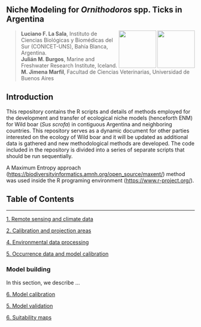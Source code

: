 
## Niche Modeling for *Ornithodoros* spp. Ticks in Argentina

<img align="right" width="100" height="100" src="https://user-images.githubusercontent.com/20196847/121586179-ba0f1880-ca09-11eb-9a69-e4f534fafc6b.jpg">

<img align="right" width="100" height="100" src="https://user-images.githubusercontent.com/20196847/121600383-c3ed4780-ca1a-11eb-812c-e30c7c034790.png">


>**Luciano F. La Sala**, Instituto de Ciencias Biológicas y Biomédicas del Sur (CONICET-UNS), Bahía Blanca, Argentina.  
**Julián M. Burgos**, Marine and Freshwater Research Institute, Iceland.  
**M. Jimena Marfil**, Facultad de Ciencias Veterinarias, Universidad de Buenos Aires 

Introduction
----------  
This repository contains the R scripts and details of methods employed for the development and transfer of ecological niche models (henceforth ENM) for Wild boar (*Sus scrofa*) in contiguous Argentina and neighboring countries.
This repository serves as a dynamic document for other parties interested on the ecology of Wild boar and it will be updated as additional data is gathered and new methodological methods are developed. 
The code included in the repository is divided into a series of separate scripts that should be run sequentially.

A Maximum Entropy approach (https://biodiversityinformatics.amnh.org/open_source/maxent/) method was used inside the R programing environment (https://www.r-project.org/).   


## Table of Contents
----------

[1. Remote sensing and climate data](./GEE-raster-processing/README.md) 

[2. Calibration and projection areas](./Calibration_projection_areas/README.md)

[4. Environmental data processing](./Environmental_data.md)

[5. Occurrence data and model calibration](./Occurrence_data_model_calibration.md)


### Model building
In this section, we describe ...

[6. Model calibration](./Model_calibration/README.md)

[5. Model validation](./Validation/README.md)

[6. Suitability maps](./plots)


